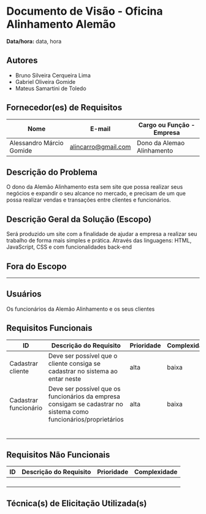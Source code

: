# Documento de Visão - Oficina Alinhamento Alemão

**Data/hora:** data, hora  

## Autores
- Bruno Silveira Cerqueira Lima
- Gabriel Oliveira Gomide
- Mateus Samartini de Toledo

## Fornecedor(es) de Requisitos

| Nome | E-mail | Cargo ou Função - Empresa |
| --- | --- | --- |
|Alessandro Márcio Gomide|alincarro@gmail.com|Dono da Alemao Alinhamento|

## Descrição do Problema
O dono da Alemão Alinhamento esta sem site que possa realizar seus negócios e expandir o seu alcance no mercado, e precisam de um que possa realizar vendas e transações entre clientes e funcionários.
## Descrição Geral da Solução (Escopo)
Será produzido um site com a finalidade de ajudar a empresa a realizar seu trabalho de forma mais simples e prática. Através das linguagens: HTML, JavaScript, CSS e com funcionalidades back-end
## Fora do Escopo
---
## Usuários
Os funcionários da Alemão Alinhamento e os seus clientes
## Requisitos Funcionais

| ID | Descrição do Requisito | Prioridade | Complexidade |
| --- | --- | --- | --- |
| Cadastrar cliente|Deve ser possível que o cliente  consiga se cadastrar no sistema ao entar neste |alta |baixa |
| Cadastrar funcionário|Deve ser possível que os funcionários da empresa consigam se cadastrar no sistema como funcionários/proprietários |alta |baixa |
| | | | |
| | | | |
| | | | |
| | | | |
| | | | |
| | | | |

## Requisitos Não Funcionais

| ID | Descrição do Requisito | Prioridade | Complexidade |
| --- | --- | --- | --- |
| | | | |
| | | | |
| | | | |
| | | | |

## Técnica(s) de Elicitação Utilizada(s)

